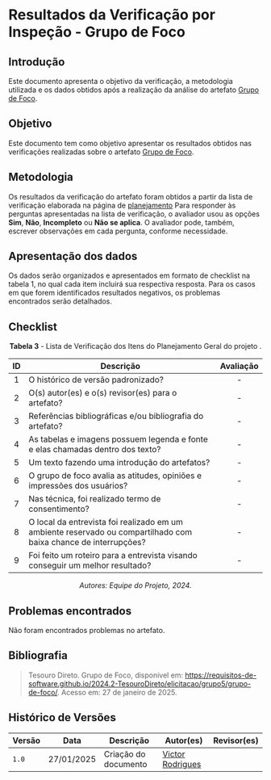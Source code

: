 # Resultados da Verificação por Inspeção - Grupo de Foco

## Introdução

Este documento apresenta o objetivo da verificação, a metodologia utilizada e os dados obtidos após a realização da análise do artefato [Grupo de Foco](../../../elicitacao/grupo5/grupo-de-foco.md).

## Objetivo

Este documento tem como objetivo apresentar os resultados obtidos nas verificações realizadas sobre o artefato [Grupo de Foco](../../../elicitacao/grupo5/grupo-de-foco.md).

## Metodologia

Os resultados da verificação do artefato foram obtidos a partir da lista de verificação elaborada na página de [planejamento](../entrega2/planej2-e2.md) Para responder às perguntas apresentadas na lista de verificação, o avaliador usou as opções **Sim**, **Não**, **Incompleto** ou **Não se aplica**. O avaliador pode, também, escrever observações em cada pergunta, conforme necessidade.

## Apresentação dos dados

Os dados serão organizados e apresentados em formato de checklist na tabela 1, no qual cada item incluirá sua respectiva resposta. Para os casos em que forem identificados resultados negativos, os problemas encontrados serão detalhados.

## Checklist

<center>

**Tabela 3** - Lista de Verificação dos Itens do Planejamento Geral do projeto .

|        ID        | Descrição                                                                                                           | Avaliação  |
| :--------------: | ------------------------------------------------------------------------------------------------------------------- | :--------: | 
| 1 | O histórico de versão padronizado? | - |
| 2 | O(s) autor(es) e o(s) revisor(es) para o artefato? | - |
| 3 | Referências bibliográficas e/ou bibliografia do artefato? | - |
| 4 | As tabelas e imagens possuem legenda e fonte e elas chamadas dentro dos texto? | - |
| 5 | Um texto fazendo uma introdução do artefatos? | - |
| 6 | O grupo de foco avalia as atitudes, opiniões e impressões dos usuários? | - |
| 7 | Nas técnica, foi realizado termo de consentimento? | - |
| 8 | O local da entrevista foi realizado em um ambiente reservado ou compartilhado com baixa chance de interrupções? | - |
| 9 | Foi feito um roteiro para a entrevista visando conseguir um melhor resultado? | - |

_Autores: Equipe do Projeto, 2024._

</center>

## Problemas encontrados

Não foram encontrados problemas no artefato.

## Bibliografia

> Tesouro Direto. Grupo de Foco, disponível em: https://requisitos-de-software.github.io/2024.2-TesouroDireto/elicitacao/grupo5/grupo-de-foco/. Acesso em: 27 de janeiro de 2025.

## Histórico de Versões

| Versão  | Data | Descrição | Autor(es) | Revisor(es) |
| -------- | ------ | ------ | ---------- | ---------- |
| `1.0` | 27/01/2025 | Criação do documento  | [Victor Rodrigues](https://github.com/ViictorHugoo) |  |
